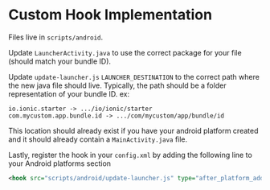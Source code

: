 # Custom Hook Implementation

Files live in `scripts/android`.

Update `LauncherActivity.java` to use the correct package for your file (should match your bundle ID).

Update `update-launcher.js` `LAUNCHER_DESTINATION` to the correct path where the new java file should live. Typically, the path should be a folder representation of your bundle ID. ex:

```text
io.ionic.starter -> .../io/ionic/starter
com.mycustom.app.bundle.id -> .../com/mycustom/app/bundle/id
```

This location should already exist if you have your android platform created and it should already contain a `MainActivity.java` file.

Lastly, register the hook in your `config.xml` by adding the following line to your Android platforms section

```xml
<hook src="scripts/android/update-launcher.js" type="after_platform_add" />
```
